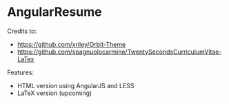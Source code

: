 # AngularResume

Credits to:
* https://github.com/xriley/Orbit-Theme
* https://github.com/spagnuolocarmine/TwentySecondsCurriculumVitae-LaTex

Features:
* HTML version using AngularJS and LESS
* LaTeX version (upcoming)
